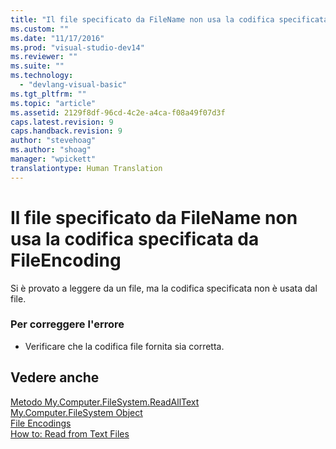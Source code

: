 ```yaml
---
title: "Il file specificato da FileName non usa la codifica specificata da FileEncoding | Microsoft Docs"
ms.custom: ""
ms.date: "11/17/2016"
ms.prod: "visual-studio-dev14"
ms.reviewer: ""
ms.suite: ""
ms.technology: 
  - "devlang-visual-basic"
ms.tgt_pltfrm: ""
ms.topic: "article"
ms.assetid: 2129f8df-96cd-4c2e-a4ca-f08a49f07d3f
caps.latest.revision: 9
caps.handback.revision: 9
author: "stevehoag"
ms.author: "shoag"
manager: "wpickett"
translationtype: Human Translation
---
```

# Il file specificato da FileName non usa la codifica specificata da FileEncoding
Si è provato a leggere da un file, ma la codifica specificata non è usata dal file.  
  
### Per correggere l'errore  
  
-   Verificare che la codifica file fornita sia corretta.  
  
## Vedere anche  
 [Metodo My.Computer.FileSystem.ReadAllText](http://msdn.microsoft.com/it-it/3a7ac8be-fb1d-4087-bc65-167d6754d57f)   
 [My.Computer.FileSystem Object](../../visual-basic/language-reference/objects/my-computer-filesystem-object.md)   
 [File Encodings](../../visual-basic/developing-apps/programming/drives-directories-files/file-encodings.md)   
 [How to: Read from Text Files](../../visual-basic/developing-apps/programming/drives-directories-files/how-to-read-from-text-files.md)